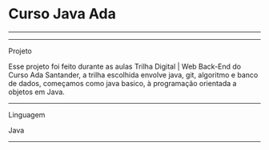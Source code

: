 # Curso Java Ada
*******************************************************************************************************





*******************************************************************************************************
Projeto

Esse projeto foi feito durante as aulas Trilha Digital | Web Back-End do Curso Ada Santander, 
a trilha escolhida envolve java, git, algoritmo e banco de dados, começamos como java basico, 
à programação orientada a objetos em Java. 
********************************************************************************************************
Linguagem

Java

*********************************************************************************************************

